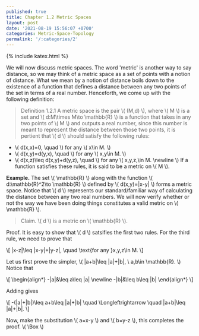 ```yaml
---
published: true
title: Chapter 1.2 Metric Spaces
layout: post
date: '2021-08-19 15:56:07 +0700'
categories: Metric-Space-Topology
permalink: '/:categories/2'
---
```

{% include katex.html %}

We will now discuss metric spaces. The word 'metric' is another way to say distance, so we may think of a metric space as a set of points with a notion of distance. What we mean by a notion of distance boils down to the existence of a function that defines a distance between any two points of the set in terms of a real number. Henceforth, we come up with the following definition:

> Definition 1.2.1 A metric space is the pair \\( (M,d) \\), where \\( M \\) is a set and \\( d:M\times M\to \mathbb{R} \\) is a function that takes in any two points of \\( M \\) and outputs a real number, since this number is meant to represent the distance between those two points, it is pertient that \\( d \\) should satisfy the following rules:
- \\( d(x,x)=0, \quad \\) for any \\( x\in M. \\)
- \\( d(x,y)=d(y,x), \quad \\) for any \\( x,y\in M. \\)
- \\( d(x,z)\leq d(x,y)+d(y,z), \quad \\) for any \\( x,y,z,\in M. \newline \\) If a function satisfies these rules, it is said to be a metric on \\( M \\).

**Example.** The set \\( \mathbb{R} \\) along with the function \\( d:\mathbb{R}^2\to \mathbb{R} \\) defined by \\( d(x,y)=\|x-y\| \\) forms a metric space. Notice that \\( d \\) represents our standard/familiar way of calculating the distance between any two real numbers. We will now verify whether or not the way we have been doing things constitutes a valid metric on \\( \mathbb{R} \\).

> Claim. \\( d \\) is a metric on \\( \mathbb{R} \\).

Proof. It is easy to show that \\( d \\) satsifies the first two rules. For the third rule, we need to prove that

\\[ \|x-z\|\leq \|x-y\|+\|y-z\|, \quad \text{for any }x,y,z\in M. \\]

Let us first prove the simpler, \\( \|a+b\|\leq \|a\|+\|b\|, \ a,b\in \mathbb{R}. \\) Notice that

\\[ \begin{align\*} -\|a\|&\leq a\leq \|a\| \newline -\|b\|&\leq b\leq \|b\| \end{align*} \\]

Adding gives

\\[ -(\|a\|+\|b\|)\leq a+b\leq \|a\|+\|b\| \quad \Longleftrightarrow \quad \|a+b\|\leq \|a\|+\|b\|. \\]

Now, make the substitution \\( a=x-y \\) and \\( b=y-z \\), this completes the proof. \\( \Box \\)


